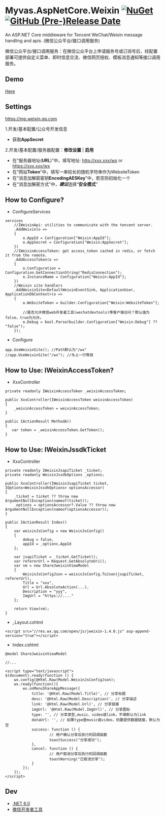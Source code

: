 # Myvas.AspNetCore.Weixin [![NuGet](https://img.shields.io/nuget/v/Myvas.AspNetCore.Weixin.svg)](https://www.nuget.org/packages/Myvas.AspNetCore.Weixin) [![GitHub (Pre-)Release Date](https://img.shields.io/github/release-date-pre/myvas/AspNetCore.Weixin?label=github)](https://github.com/myvas/AspNetCore.Weixin)
An ASP.NET Core middleware for Tencent WeChat/Weixin message handling and apis. (微信公众平台/接口调用服务)

微信公众平台/接口调用服务：在微信公众平台上申请服务号或订阅号后，经配置部署可提供自定义菜单、即时信息交流、微信网页授权、模板消息通知等接口调用服务。

## Demo
[Here](http://demo.auth.myvas.com)

## Settings
https://mp.weixin.qq.com

1.开发/基本配置/公众号开发信息
- 获取**AppSecret**

2.开发/基本配置/服务器配置：**修改设置** | **启用**
- 在“服务器地址(**URL**)”中，填写地址: http://xxx.xxx/wx or https://xxx.xxx/wx
- 在“网站**Token**”中，填写一串较长的随机字符串作为WebsiteToken
- 在“消息加解密密钥**EncodingAESKey**”中，若空则初始化一个
- 在“消息加解密方式”中，***建议***选择“**安全模式**”

## How to Configure?
* ConfigureServices
```
services
	//IWeixinApi: utilities to communicate with the tencent server.
	.AddWeixin(o =>
	{
		o.AppId = Configuration["Weixin:AppId"];
		o.AppSecret = Configuration["Weixin:AppSecret"];
	})
	//IWeixinAccessToken: get access_token cached in redis, or fetch it from the remote.
	.AddAccessToken(o =>
	{
		o.Configuration = Configuration.GetConnectionString("RedisConnection");
		o.InstanceName = Configuration["Weixin:AppId"];
	})
	//Weixin site handlers
	.AddWeixinSite<DefaultWeixinEventSink, ApplicationUser, ApplicationDbContext>(o =>
	{
		o.WebsiteToken = builder.Configuration["Weixin:WebsiteToken"];

		//是否允许微信web开发者工具(wechatdevtools)等客户端访问？默认值为false，true为允许。
		o.Debug = bool.Parse(builder.Configuration["Weixin:Debug"] ?? "false");
	});
```

* Configure
```
app.UseWeixinSite(); //Path默认为"/wx"
//app.UseWeixinSite("/wx"); //与上一行等效
```

## How to Use: IWeixinAccessToken?
*  XxxController
```
private readonly IWeixinAccessToken _weixinAccessToken;

public XxxController(IWeixinAccessToken weixinAccessToken)
{
    _weixinAccessToken = weixinAccessToken;
}

public IActionResult MethodA()
{
   var token = _weixinAccessToken.GetToken();
}
```

## How to Use: IWeixinJssdkTicket
* XxxController
```
private readonly IWeixinJsapiTicket _ticket;
private readonly WeixinJssdkOptions _options;

public XxxController(IWeixinJsapiTicket ticket, IOptions<WeixinJssdkOptions> optionsAccessor)
{
	_ticket = ticket ?? throw new ArgumentNullException(nameof(ticket));
	_options = optionsAccessor?.Value ?? throw new ArgumentNullException(nameof(optionsAccessor));
}

public IActionResult Index()
{
	var weixinJsConfig = new WeixinJsConfig()
	{
		debug = false,
		appId = _options.AppId
	};

	var jsapiTicket = _ticket.GetTicket();
	var refererUrl = Request.GetAbsoluteUri();
	var vm = new ShareJweixinViewModel
	{
		WeixinJsConfigJson = weixinJsConfig.ToJson(jsapiTicket, refererUrl),
		Title = "xxx",
		Url = Url.AbsoluteAction(...),
		Description = "yyy",
		ImgUrl = "https://...."
	};

	return View(vm);
}
```

* _Layout.cshtml
```
<script src="//res.wx.qq.com/open/js/jweixin-1.4.0.js" asp-append-version="true"></script>
```

* Index.cshtml
```
@model ShareJweixinViewModel

//...

<script type="text/javascript">
$(document).ready(function () {
	wx.config(@Html.Raw(Model.WeixinJsConfigJson);
	wx.ready(function(){
		wx.onMenuShareAppMessage({
			title: '@Html.Raw(Model.Title)', // 分享标题
			desc: '@Html.Raw(Model.Description)', // 分享描述
			link: '@Html.Raw(Model.Url)', // 分享链接
			imgUrl: '@Html.Raw(Model.ImgUrl)', // 分享图标
			type: '', // 分享类型,music、video或link，不填默认为link
			dataUrl: '', // 如果type是music或video，则要提供数据链接，默认为空
			success: function () {
					// 用户确认分享后执行的回调函数
					toastSuccess("分享成功");
			},
			cancel: function () {
					// 用户取消分享后执行的回调函数
					toastWarning("已取消分享");
			}
		});
	});
</script>
```

## Dev
* [.NET 6.0](https://dotnet.microsoft.com/en-us/download/dotnet/6.0)
* [微信开发者工具](https://mp.weixin.qq.com/debug/wxadoc/dev/devtools/download.html)
